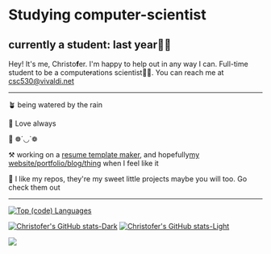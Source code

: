 # Studying computer-scientist

## currently a student: last year😬😁

Hey! It's me, Christo**f**er. I'm happy to help out in any way I can.
Full-time student to be a comput~~er~~ations scientist👨‍🔬.
You can reach me at csc530@vivaldi.net

---------------------------------------------------------------------------------------------------------------------------------------------------------------------------------------------------------------------------------------------------------------------------------------------------------

🪴 being watered by the rain

🖤 Love always

🤪 ❁´◡`❁

⚒️ working on a [resume template maker](https://github.com/csc530/resume-builder), and hopefully[my website/portfolio/blog/thing](https://github.com/csc530/mysite) when I feel like it

🌟 I like my repos, they're my sweet little projects maybe you will too. Go check them out

---------------------------------------------------------------------------------------------------------------------------------------------------------------------------------------------------------------------------------------------------------------------------------------------------------

[![Top (code) Languages](https://github-readme-stats.vercel.app/api/top-langs/?username=csc530&layout=compact&bg_color=90,242938,7395DF&text_color=fefefe)](https://github.com/anuraghazra/github-readme-stats)

[![Christofer's GitHub stats-Dark](https://github-readme-stats.vercel.app/api?username=csc530&show_icons=true&theme=blueberry#gh-dark-mode-only)](https://github.com/anuraghazra/github-readme-stats#gh-dark-mode-only)
[![Christofer's GitHub stats-Light](https://github-readme-stats.vercel.app/api?username=csc530&show_icons=true&theme=buefy#gh-light-mode-only)](https://github.com/anuraghazra/github-readme-stats#gh-light-mode-only)


<!---
csc530/csc530 is a ✨ special ✨ repository because its `README.md` (this file) appears on your GitHub profile.
You can click the Preview link to take a look at your changes.
--->
[![](https://visitcount.itsvg.in/api?id=csc530&label=Site%20Views&icon=5&pretty=true)](https://visitcount.itsvg.in)
